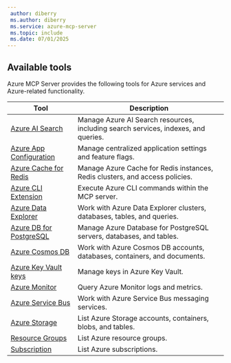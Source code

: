 ```yaml
---
 author: diberry
 ms.author: diberry
 ms.service: azure-mcp-server
 ms.topic: include
 ms.date: 07/01/2025
---
```


## Available tools

Azure MCP Server provides the following tools for Azure services and Azure-related functionality.

| Tool |  Description |
|------|--------------|
| [Azure AI Search](../../tools/ai-search.md) | Manage Azure AI Search resources, including search services, indexes, and queries. |
| [Azure App Configuration](../../tools/app-configuration.md) | Manage centralized application settings and feature flags. |
| [Azure Cache for Redis](../../tools/azure-cache-for-redis.md) | Manage Azure Cache for Redis instances, Redis clusters, and access policies. |
| [Azure CLI Extension](../../tools/azure-cli-extension.md) | Execute Azure CLI commands within the MCP server. |
| [Azure Data Explorer](../../tools/azure-data-explorer.md) | Work with Azure Data Explorer clusters, databases, tables, and queries. |
| [Azure DB for PostgreSQL](../../tools/postgresql.md) | Manage Azure Database for PostgreSQL servers, databases, and tables.  |
| [Azure Cosmos DB](../../tools/cosmos-db.md) | Work with Azure Cosmos DB accounts, databases, containers, and documents. |
| [Azure Key Vault keys](../../tools/key-vault-key.md) | Manage keys in Azure Key Vault. |
| [Azure Monitor](../../tools/monitor.md) | Query Azure Monitor logs and metrics. |
| [Azure Service Bus](../../tools/service-bus.md) | Work with Azure Service Bus messaging services. |
| [Azure Storage](../../tools/storage.md) | List Azure Storage accounts, containers, blobs, and tables. |
| [Resource Groups](../../tools/resource-group.md) | List Azure resource groups. |
| [Subscription](../../tools/subscription.md) | List Azure subscriptions. |
